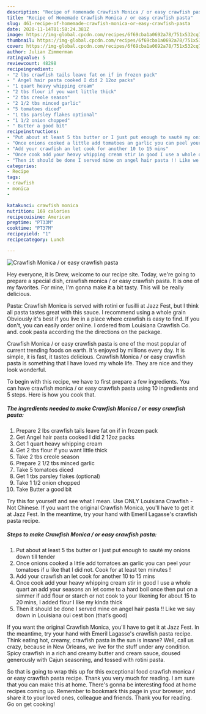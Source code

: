 ```yaml
---
description: "Recipe of Homemade Crawfish Monica / or easy crawfish pasta"
title: "Recipe of Homemade Crawfish Monica / or easy crawfish pasta"
slug: 461-recipe-of-homemade-crawfish-monica-or-easy-crawfish-pasta
date: 2020-11-14T01:58:24.381Z
image: https://img-global.cpcdn.com/recipes/6f69cba1a0692a78/751x532cq70/crawfish-monica-or-easy-crawfish-pasta-recipe-main-photo.jpg
thumbnail: https://img-global.cpcdn.com/recipes/6f69cba1a0692a78/751x532cq70/crawfish-monica-or-easy-crawfish-pasta-recipe-main-photo.jpg
cover: https://img-global.cpcdn.com/recipes/6f69cba1a0692a78/751x532cq70/crawfish-monica-or-easy-crawfish-pasta-recipe-main-photo.jpg
author: Julian Zimmerman
ratingvalue: 5
reviewcount: 48298
recipeingredient:
- "2 lbs crawfish tails leave fat on if in frozen pack"
- " Angel hair pasta cooked I did 2 12oz packs"
- "1 quart heavy whipping cream"
- "2 tbs flour if you want little thick"
- "2 tbs creole season"
- "2 1/2 tbs minced garlic"
- "5 tomatoes diced"
- "1 tbs parsley flakes optional"
- "1 1/2 onion chopped"
- " Butter a good bit"
recipeinstructions:
- "Put about at least 5 tbs butter or I just put enough to sauté my onions down till tender"
- "Once onions cooked a little add tomatoes an garlic you can peel your tomatoes if u like that I did not. Cook for at least ten minutes !"
- "Add your crawfish an let cook for another 10 to 15 mins"
- "Once cook add your heavy whipping cream stir in good I use a whole quart an add your seasons an let come to a hard boil once then put on a simmer if add flour or starch or not cook to your likening for about 15 to 20 mins, I added flour I like my kinda thick"
- "Then it should be done I served mine on angel hair pasta !! Like we say down in Louisiana oui cest bon (that’s good)"
categories:
- Recipe
tags:
- crawfish
- monica
- 

katakunci: crawfish monica  
nutrition: 169 calories
recipecuisine: American
preptime: "PT33M"
cooktime: "PT37M"
recipeyield: "1"
recipecategory: Lunch

---
```



![Crawfish Monica / or easy crawfish pasta](https://img-global.cpcdn.com/recipes/6f69cba1a0692a78/751x532cq70/crawfish-monica-or-easy-crawfish-pasta-recipe-main-photo.jpg)

Hey everyone, it is Drew, welcome to our recipe site. Today, we're going to prepare a special dish, crawfish monica / or easy crawfish pasta. It is one of my favorites. For mine, I'm gonna make it a bit tasty. This will be really delicious.

Pasta: Crawfish Monica is served with rotini or fusilli at Jazz Fest, but I think all pasta tastes great with this sauce. I recommend using a whole grain Obviously it&#39;s best if you live in a place where crawfish is easy to find. If you don&#39;t, you can easily order online. I ordered from Louisiana Crawfish Co. and. cook pasta according the the directions on the package.

Crawfish Monica / or easy crawfish pasta is one of the most popular of current trending foods on earth. It's enjoyed by millions every day. It is simple, it is fast, it tastes delicious. Crawfish Monica / or easy crawfish pasta is something that I have loved my whole life. They are nice and they look wonderful.


To begin with this recipe, we have to first prepare a few ingredients. You can have crawfish monica / or easy crawfish pasta using 10 ingredients and 5 steps. Here is how you cook that.

<!--inarticleads1-->

##### The ingredients needed to make Crawfish Monica / or easy crawfish pasta:

1. Prepare 2 lbs crawfish tails leave fat on if in frozen pack
1. Get  Angel hair pasta cooked I did 2 12oz packs
1. Get 1 quart heavy whipping cream
1. Get 2 tbs flour if you want little thick
1. Take 2 tbs creole season
1. Prepare 2 1/2 tbs minced garlic
1. Take 5 tomatoes diced
1. Get 1 tbs parsley flakes (optional)
1. Take 1 1/2 onion chopped
1. Take  Butter a good bit


Try this for yourself and see what I mean. Use ONLY Louisiana Crawfish - Not Chinese. If you want the original Crawfish Monica, you&#39;ll have to get it at Jazz Fest. In the meantime, try your hand with Emeril Lagasse&#39;s crawfish pasta recipe. 

<!--inarticleads2-->

##### Steps to make Crawfish Monica / or easy crawfish pasta:

1. Put about at least 5 tbs butter or I just put enough to sauté my onions down till tender
1. Once onions cooked a little add tomatoes an garlic you can peel your tomatoes if u like that I did not. Cook for at least ten minutes !
1. Add your crawfish an let cook for another 10 to 15 mins
1. Once cook add your heavy whipping cream stir in good I use a whole quart an add your seasons an let come to a hard boil once then put on a simmer if add flour or starch or not cook to your likening for about 15 to 20 mins, I added flour I like my kinda thick
1. Then it should be done I served mine on angel hair pasta !! Like we say down in Louisiana oui cest bon (that’s good)


If you want the original Crawfish Monica, you&#39;ll have to get it at Jazz Fest. In the meantime, try your hand with Emeril Lagasse&#39;s crawfish pasta recipe. Think eating hot, creamy, crawfish pasta in the sun is insane? Well, call us crazy, because in New Orleans, we live for the stuff under any condition. Spicy crawfish in a rich and creamy butter and cream sauce, doused generously with Cajun seasoning, and tossed with rotini pasta. 

So that is going to wrap this up for this exceptional food crawfish monica / or easy crawfish pasta recipe. Thank you very much for reading. I am sure that you can make this at home. There's gonna be interesting food at home recipes coming up. Remember to bookmark this page in your browser, and share it to your loved ones, colleague and friends. Thank you for reading. Go on get cooking!
